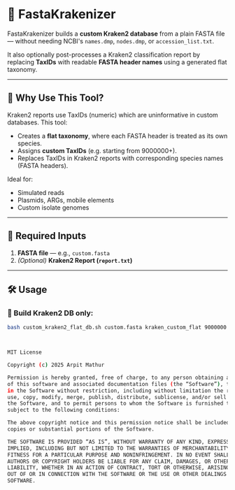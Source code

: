# 🧬 FastaKrakenizer

FastaKrakenizer builds a **custom Kraken2 database** from a plain FASTA file — without needing NCBI's `names.dmp`, `nodes.dmp`, or `accession_list.txt`.

It also optionally post-processes a Kraken2 classification report by replacing **TaxIDs** with readable **FASTA header names** using a generated flat taxonomy.

---

## 📄 Why Use This Tool?

Kraken2 reports use TaxIDs (numeric) which are uninformative in custom databases. This tool:

- Creates a **flat taxonomy**, where each FASTA header is treated as its own species.
- Assigns **custom TaxIDs** (e.g. starting from 9000000+).
- Replaces TaxIDs in Kraken2 reports with corresponding species names (FASTA headers).

Ideal for:
- Simulated reads
- Plasmids, ARGs, mobile elements
- Custom isolate genomes

---

## 📁 Required Inputs

1. **FASTA file** — e.g., `custom.fasta`
2. *(Optional)* **Kraken2 Report (`report.txt`)**

---

## 🛠️ Usage

### 🔹 Build Kraken2 DB only:

```bash
bash custom_kraken2_flat_db.sh custom.fasta kraken_custom_flat 9000000



MIT License

Copyright (c) 2025 Arpit Mathur

Permission is hereby granted, free of charge, to any person obtaining a copy
of this software and associated documentation files (the “Software”), to deal
in the Software without restriction, including without limitation the rights to
use, copy, modify, merge, publish, distribute, sublicense, and/or sell copies of
the Software, and to permit persons to whom the Software is furnished to do so,
subject to the following conditions:

The above copyright notice and this permission notice shall be included in all
copies or substantial portions of the Software.

THE SOFTWARE IS PROVIDED “AS IS”, WITHOUT WARRANTY OF ANY KIND, EXPRESS OR
IMPLIED, INCLUDING BUT NOT LIMITED TO THE WARRANTIES OF MERCHANTABILITY,
FITNESS FOR A PARTICULAR PURPOSE AND NONINFRINGEMENT. IN NO EVENT SHALL THE
AUTHORS OR COPYRIGHT HOLDERS BE LIABLE FOR ANY CLAIM, DAMAGES, OR OTHER
LIABILITY, WHETHER IN AN ACTION OF CONTRACT, TORT OR OTHERWISE, ARISING FROM,
OUT OF OR IN CONNECTION WITH THE SOFTWARE OR THE USE OR OTHER DEALINGS IN THE
SOFTWARE.
